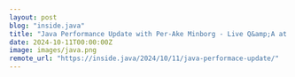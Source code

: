 ```yaml
---
layout: post
blog: "inside.java"
title: "Java Performance Update with Per-Ake Minborg - Live Q&amp;A at Devoxx BE"
date: 2024-10-11T00:00:00Z
image: images/java.png
remote_url: "https://inside.java/2024/10/11/java-performace-update/"
---
```

